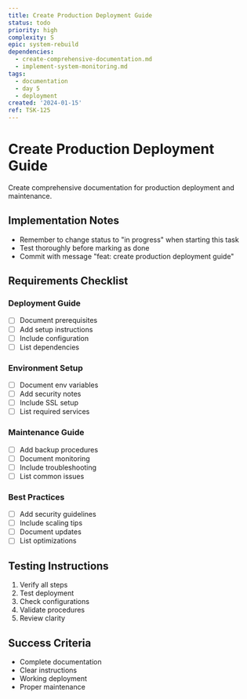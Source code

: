 ```yaml
---
title: Create Production Deployment Guide
status: todo
priority: high
complexity: S
epic: system-rebuild
dependencies:
  - create-comprehensive-documentation.md
  - implement-system-monitoring.md
tags:
  - documentation
  - day 5
  - deployment
created: '2024-01-15'
ref: TSK-125
---
```


# Create Production Deployment Guide

Create comprehensive documentation for production deployment and maintenance.

## Implementation Notes
- Remember to change status to "in progress" when starting this task
- Test thoroughly before marking as done
- Commit with message "feat: create production deployment guide"

## Requirements Checklist

### Deployment Guide
- [ ] Document prerequisites
- [ ] Add setup instructions
- [ ] Include configuration
- [ ] List dependencies

### Environment Setup
- [ ] Document env variables
- [ ] Add security notes
- [ ] Include SSL setup
- [ ] List required services

### Maintenance Guide
- [ ] Add backup procedures
- [ ] Document monitoring
- [ ] Include troubleshooting
- [ ] List common issues

### Best Practices
- [ ] Add security guidelines
- [ ] Include scaling tips
- [ ] Document updates
- [ ] List optimizations

## Testing Instructions
1. Verify all steps
2. Test deployment
3. Check configurations
4. Validate procedures
5. Review clarity

## Success Criteria
- Complete documentation
- Clear instructions
- Working deployment
- Proper maintenance 

